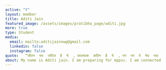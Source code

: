 ```yaml
---
active: "Y"
layout: member
title: Aditi Jain
featured_image: /assets/images/pratibha_page/aditi.jpg
more: true 
type: Student
media:  
  email: mailto:aditijainnwg@gmail.com
  linkedin: false  
  instagram: false    
quote:   “जीवन  पथ  जटिल  है  ये  , कालचक्र  कठिन  है  ये  , पग  पग  पे  भेद  भाव  है , रक्त रंजित  पाँव  है |  – हरिवंशराय बच्चन”
about: My name is Aditi jain. I am preparing for mppsc. I am connected to kiran foundation from 2021. I got guidance obout how to prepare for mppsc exams. 
---
```

    